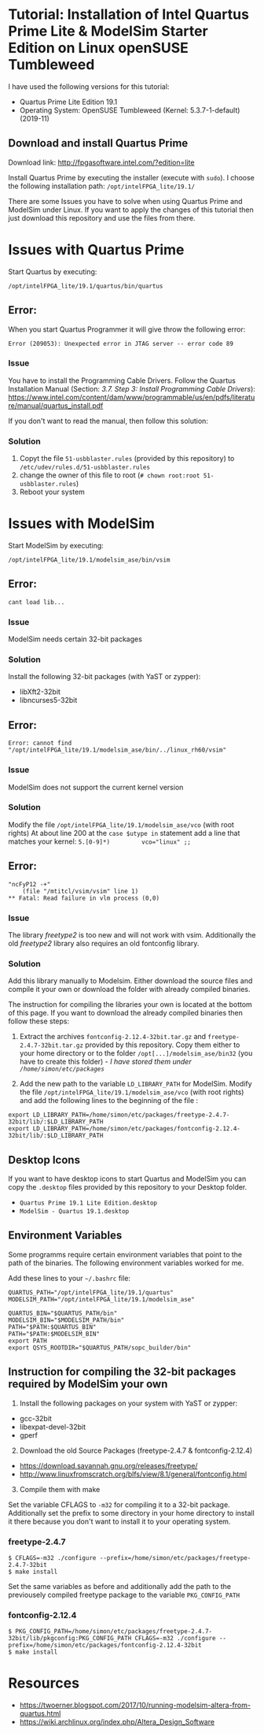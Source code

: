 # Tutorial: Installation of Intel Quartus Prime Lite & ModelSim Starter Edition on Linux openSUSE Tumbleweed
I have used the following versions for this tutorial:
- Quartus Prime Lite Edition 19.1
- Operating System: OpenSUSE Tumbleweed (Kernel: 5.3.7-1-default) (2019-11)

## Download and install Quartus Prime
Download link: <http://fpgasoftware.intel.com/?edition=lite>

Install Quartus Prime by executing the installer (execute with `sudo`).
I choose the following installation path: `/opt/intelFPGA_lite/19.1/`

There are some Issues you have to solve when using Quartus Prime and ModelSim under Linux. If you want to apply the changes of this tutorial then just download this repository and use the files from there.

# Issues with Quartus Prime
Start Quartus by executing:
```
/opt/intelFPGA_lite/19.1/quartus/bin/quartus
```

## Error:
When you start Quartus Programmer it will give throw the following error:
```
Error (209053): Unexpected error in JTAG server -- error code 89
```
### Issue
You have to install the Programming Cable Drivers. Follow the Quartus Installation Manual (Section: *3.7. Step 3: Install Programming Cable Drivers*):
<https://www.intel.com/content/dam/www/programmable/us/en/pdfs/literature/manual/quartus_install.pdf>

If you don't want to read the manual, then follow this solution:
### Solution
1) Copyt the file `51-usbblaster.rules` (provided by this repository) to `/etc/udev/rules.d/51-usbblaster.rules`
1) change the owner of this file to root (`# chown root:root 51-usbblaster.rules`)
1) Reboot your system



# Issues with ModelSim
Start ModelSim by executing:
```
/opt/intelFPGA_lite/19.1/modelsim_ase/bin/vsim
```

## Error:
```
cant load lib...
```
### Issue
ModelSim needs certain 32-bit packages
### Solution
Install the following 32-bit packages (with YaST or zypper):
- libXft2-32bit
- libncurses5-32bit

## Error:
```
Error: cannot find "/opt/intelFPGA_lite/19.1/modelsim_ase/bin/../linux_rh60/vsim"
```
### Issue
ModelSim does not support the current kernel version
### Solution
Modify the file `/opt/intelFPGA_lite/19.1/modelsim_ase/vco` (with root rights)
At about line 200 at the `case $utype in` statement add a line that matches your kernel:
`5.[0-9]*)         vco="linux" ;;`

## Error:
```
"ncFyP12 -+"
    (file "/mtitcl/vsim/vsim" line 1)
** Fatal: Read failure in vlm process (0,0)
```
### Issue
The library *freetype2* is too new and will not work with vsim. Additionally the old *freetype2* library also requires an old fontconfig library.
### Solution
Add this library manually to Modelsim. Either download the source files and compile it your own or download the folder with already compiled binaries.

The instruction for compiling the libraries your own is located at the bottom of this page. If you want to download the already compiled binaries then follow these steps:

1) Extract the archives `fontconfig-2.12.4-32bit.tar.gz` and `freetype-2.4.7-32bit.tar.gz` provided by this repository.
Copy them either to your home directory or to the folder `/opt[...]/modelsim_ase/bin32` (you have to create this folder) - *I have stored them under `/home/simon/etc/packages`*

2) Add the new path to the variable `LD_LIBRARY_PATH` for ModelSim.
Modify the file `/opt/intelFPGA_lite/19.1/modelsim_ase/vco` (with root rights) and add the following lines to the beginning of the file :
```
export LD_LIBRARY_PATH=/home/simon/etc/packages/freetype-2.4.7-32bit/lib/:$LD_LIBRARY_PATH
export LD_LIBRARY_PATH=/home/simon/etc/packages/fontconfig-2.12.4-32bit/lib/:$LD_LIBRARY_PATH
```

## Desktop Icons
If you want to have desktop icons to start Quartus and ModelSim you can copy the `.desktop` files provided by this repository to your Desktop folder.
- `Quartus Prime 19.1 Lite Edition.desktop`
- `ModelSim - Quartus 19.1.desktop`

## Environment Variables
Some programms require certain environment variables that point to the path of the binaries. The following environment variables worked for me.

Add these lines to your `~/.bashrc` file:
```
QUARTUS_PATH="/opt/intelFPGA_lite/19.1/quartus"
MODELSIM_PATH="/opt/intelFPGA_lite/19.1/modelsim_ase"

QUARTUS_BIN="$QUARTUS_PATH/bin"
MODELSIM_BIN="$MODELSIM_PATH/bin"
PATH="$PATH:$QUARTUS_BIN"
PATH="$PATH:$MODELSIM_BIN"
export PATH
export QSYS_ROOTDIR="$QUARTUS_PATH/sopc_builder/bin"
```

## Instruction for compiling the 32-bit packages required by ModelSim your own
1) Install the following packages on your system with YaST or zypper:
- gcc-32bit
- libexpat-devel-32bit
- gperf

2) Download the old Source Packages (freetype-2.4.7 & fontconfig-2.12.4)
- <https://download.savannah.gnu.org/releases/freetype/>
- <http://www.linuxfromscratch.org/blfs/view/8.1/general/fontconfig.html>

3) Compile them with make

Set the variable CFLAGS to `-m32` for compiling it to a 32-bit package. Additionally set the prefix to some directory in your home directory to install it there because you don't want to install it to your operating system.
### freetype-2.4.7
```
$ CFLAGS=-m32 ./configure --prefix=/home/simon/etc/packages/freetype-2.4.7-32bit
$ make install
```
Set the same variables as before and additionally add the path to the previousely compiled freetype package to the variable `PKG_CONFIG_PATH`
### fontconfig-2.12.4
```
$ PKG_CONFIG_PATH=/home/simon/etc/packages/freetype-2.4.7-32bit/lib/pkgconfig:PKG_CONFIG_PATH CFLAGS=-m32 ./configure --prefix=/home/simon/etc/packages/fontconfig-2.12.4-32bit
$ make install
```


# Resources
- <https://twoerner.blogspot.com/2017/10/running-modelsim-altera-from-quartus.html>
- <https://wiki.archlinux.org/index.php/Altera_Design_Software>
